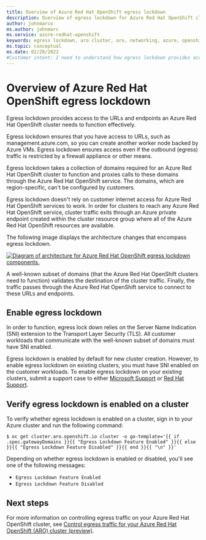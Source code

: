 ```yaml
---
title: Overview of Azure Red Hat OpenShift egress lockdown
description: Overview of egress lockdown for Azure Red Hat OpenShift clusters
author: johnmarco
ms.author: johnmarc
ms.service: azure-redhat-openshift
keywords: egress lockdown, aro cluster, aro, networking, azure, openshift, red hat
ms.topic: conceptual
ms.date: 02/28/2022
#Customer intent: I need to understand how egress lockdown provides access to URLs and endpoints that a Red Hat OpenShift cluster needs to function efficiently.
---
```



# Overview of Azure Red Hat OpenShift egress lockdown

Egress lockdown provides access to the URLs and endpoints an Azure Red Hat OpenShift cluster needs to function effectively.

Egress lockdown ensures that you have access to URLs, such as management.azure.com, so you can create another worker node backed by Azure VMs. Egress lockdown ensures access even if the outbound (egress) traffic is restricted by a firewall appliance or other means.

Egress lockdown takes a collection of domains required for an Azure Red Hat OpenShift cluster to function and proxies calls to these domains through the Azure Red Hat OpenShift service. The domains, which are region-specific, can't be configured by  customers.

Egress lockdown doesn't rely on customer internet access for Azure Red Hat OpenShift services to work. In order for clusters  to reach any Azure Red Hat OpenShift service, cluster traffic exits through an Azure private endpoint created within the cluster resource group where all of the Azure Red Hat OpenShift resources are available.

The following image displays the architecture changes that encompass egress lockdown.


[ ![Diagram of architecture for Azure Red Hat OpenShift egress lockdown components.](./media/concepts-networking/190-azure-red-hat-openshift-network-architecture-0921.png)](./media/concepts-networking/190-azure-red-hat-openshift-network-architecture-0921.png#lightbox)

A well-known subset of domains (that the Azure Red Hat OpenShift clusters need to function) validates the destination of the cluster traffic. Finally, the traffic passes through the Azure Red Hat OpenShift service to connect to these URLs and endpoints.

## Enable egress lockdown

In order to function, egress lock down relies on the Server Name Indication (SNI) extension to the Transport Layer Security (TLS). All customer workloads that communicate with the well-known subset of domains must have SNI enabled. 

Egress lockdown is enabled by default for new cluster creation. However, to enable egress lockdown on existing clusters, you must have SNI enabled on the customer workloads. To enable egress lockdown on your existing clusters, submit a support case to either [Microsoft Support](https://support.microsoft.com) or [Red Hat Support](https://www.redhat.com/en/services/support).

## Verify egress lockdown is enabled on a cluster

To verify whether egress lockdown is enabled on a cluster, sign in to your Azure cluster and run the following command:

  ```azurecli
  $ oc get cluster.aro.openshift.io cluster -o go-template='{{ if .spec.gatewayDomains }}{{ "Egress Lockdown Feature Enabled" }}{{ else }}{{ "Egress Lockdown Feature Disabled" }}{{ end }}{{ "\n" }}'
  ```
Depending on whether egress lockdown is enabled or disabled, you'll see one of the following messages:

- `Egress Lockdown Feature Enabled`
- `Egress Lockdown Feature Disabled`

## Next steps

For more information on controlling egress traffic on your Azure Red Hat OpenShift cluster, see [Control egress traffic for your Azure Red Hat OpenShift (ARO) cluster (preview)](howto-restrict-egress.md).
